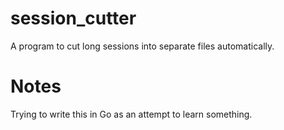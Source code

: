 # session_cutter
A program to cut long sessions into separate files automatically. 

# Notes
Trying to write this in Go as an attempt to learn something. 